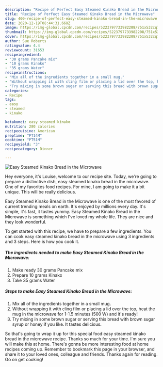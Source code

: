 ```yaml
---
description: "Recipe of Perfect Easy Steamed Kinako Bread in the Microwave"
title: "Recipe of Perfect Easy Steamed Kinako Bread in the Microwave"
slug: 400-recipe-of-perfect-easy-steamed-kinako-bread-in-the-microwave
date: 2020-12-19T08:44:31.668Z
image: https://img-global.cpcdn.com/recipes/5223797733982208/751x532cq70/easy-steamed-kinako-bread-in-the-microwave-recipe-main-photo.jpg
thumbnail: https://img-global.cpcdn.com/recipes/5223797733982208/751x532cq70/easy-steamed-kinako-bread-in-the-microwave-recipe-main-photo.jpg
cover: https://img-global.cpcdn.com/recipes/5223797733982208/751x532cq70/easy-steamed-kinako-bread-in-the-microwave-recipe-main-photo.jpg
author: Sue Roberts
ratingvalue: 4.4
reviewcount: 31653
recipeingredient:
- "30 grams Pancake mix"
- "10 grams Kinako"
- "35 grams Water"
recipeinstructions:
- "Mix all of the ingredients together in a small mug."
- "Without wrapping it with cling film or placing a lid over the top, heat the mug in the microwave for 1-1.5 minutes (500 W) and it&#39;s ready!"
- "Try mixing in some brown sugar or serving this bread with brown sugar syrup or honey if you like. It tastes delicious."
categories:
- Recipe
tags:
- easy
- steamed
- kinako

katakunci: easy steamed kinako 
nutrition: 280 calories
recipecuisine: American
preptime: "PT14M"
cooktime: "PT51M"
recipeyield: "3"
recipecategory: Dinner

---
```



![Easy Steamed Kinako Bread in the Microwave](https://img-global.cpcdn.com/recipes/5223797733982208/751x532cq70/easy-steamed-kinako-bread-in-the-microwave-recipe-main-photo.jpg)

Hey everyone, it's Louise, welcome to our recipe site. Today, we're going to prepare a distinctive dish, easy steamed kinako bread in the microwave. One of my favorites food recipes. For mine, I am going to make it a bit unique. This will be really delicious.

Easy Steamed Kinako Bread in the Microwave is one of the most favored of current trending meals on earth. It's enjoyed by millions every day. It's simple, it's fast, it tastes yummy. Easy Steamed Kinako Bread in the Microwave is something which I've loved my whole life. They are nice and they look wonderful.




To get started with this recipe, we have to prepare a few ingredients. You can cook easy steamed kinako bread in the microwave using 3 ingredients and 3 steps. Here is how you cook it.

<!--inarticleads1-->

##### The ingredients needed to make Easy Steamed Kinako Bread in the Microwave:

1. Make ready 30 grams Pancake mix
1. Prepare 10 grams Kinako
1. Take 35 grams Water




<!--inarticleads2-->

##### Steps to make Easy Steamed Kinako Bread in the Microwave:

1. Mix all of the ingredients together in a small mug.
1. Without wrapping it with cling film or placing a lid over the top, heat the mug in the microwave for 1-1.5 minutes (500 W) and it&#39;s ready!
1. Try mixing in some brown sugar or serving this bread with brown sugar syrup or honey if you like. It tastes delicious.




So that's going to wrap it up for this special food easy steamed kinako bread in the microwave recipe. Thanks so much for your time. I'm sure you will make this at home. There's gonna be more interesting food at home recipes coming up. Remember to bookmark this page in your browser, and share it to your loved ones, colleague and friends. Thanks again for reading. Go on get cooking!
